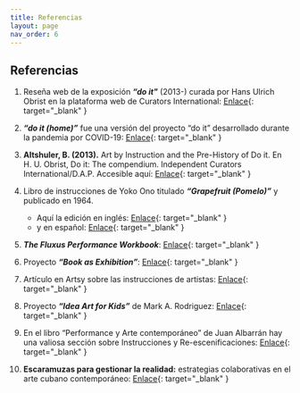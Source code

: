 ```yaml
---
title: Referencias
layout: page
nav_order: 6
---
```



## **Referencias**

1. Reseña web de la exposición **_“do it"_** (2013-) curada por Hans Ulrich Obrist en la plataforma web de Curators International: [Enlace](https://curatorsintl.org/exhibitions/18072-do-it-2013){: target="_blank" }

3. **_“do it (home)”_** fue una versión del proyecto “do it” desarrollado durante la pandemia por COVID-19: [Enlace](https://curatorsintl.org/records/20290-do-it-home){: target="_blank" } 

4. **Altshuler, B. (2013).** Art by Instruction and the Pre-History of Do it. En H. U. Obrist, Do it: The compendium. Independent Curators International/D.A.P. Accesible aquí: [Enlace](https://www.charlesgmiller.com/teaching/177/DOIT.pdf){: target="_blank" }

5. Libro de instrucciones de Yoko Ono titulado **_“Grapefruit (Pomelo)”_** y publicado en 1964.
  
    - Aquí la edición en inglés:  [Enlace](https://monoskop.org/images/6/64/Ono_Yoko_Grapefruit_A_Book_of_Instructions_and_Drawings_2000.pdf){: target="_blank" }
    - y en español: [Enlace](https://monoskop.org/images/8/83/Ono_Yoko_Pomelo_Un_libro_de_instrucciones_de_Yoko_Ono.pdf){: target="_blank" }

6. **_The Fluxus Performance Workbook_**: [Enlace](https://www.thing.net/~grist/ld/fluxusworkbook.pdf){: target="_blank" }

7. Proyecto **_“Book as Exhibition”_**: [Enlace](https://book-as-exhibition.org/){: target="_blank" }

8. Artículo en Artsy sobre las instrucciones de artistas: [Enlace](https://www.artsy.net/article/artsy-editorial-understanding-11-great-artists-instructions-left){: target="_blank" }

9. Proyecto **_“Idea Art for Kids”_** de Mark A. Rodriguez: [Enlace](https://zolo.press/books/idea-art-for-kids){: target="_blank" }
    
10. En el libro “Performance y Arte contemporáneo” de Juan Albarrán hay una valiosa sección sobre Instrucciones y Re-escenificaciones: [Enlace](https://catedra.com/libro/basicos-arte-catedra/performance-y-arte-contemporaneo-juan-albarran-9788437640341){: target="_blank" }

11. **Escaramuzas para gestionar la realidad:** estrategias colaborativas en el arte cubano contemporáneo: [Enlace](https://susetsanchez.files.wordpress.com/2012/09/estrategias-colaborativas-en-el-arte-cubano-contemporacc81neo.pdf){: target="_blank" } 
